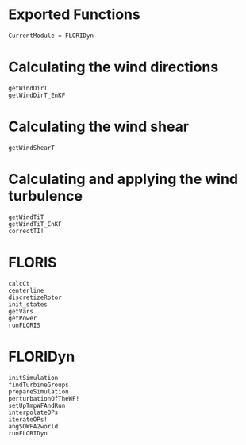 # Exported Functions

```@meta
CurrentModule = FLORIDyn
```

# Calculating the wind directions
```@docs
getWindDirT
getWindDirT_EnKF
```

# Calculating the wind shear
```@docs
getWindShearT
```

# Calculating and applying the wind turbulence
```@docs
getWindTiT
getWindTiT_EnKF
correctTI!
```

# FLORIS
```@docs
calcCt
centerline
discretizeRotor
init_states
getVars
getPower
runFLORIS
```

# FLORIDyn
```@docs
initSimulation
findTurbineGroups
prepareSimulation
perturbationOfTheWF!
setUpTmpWFAndRun
interpolateOPs
iterateOPs!
angSOWFA2world
runFLORIDyn
```

